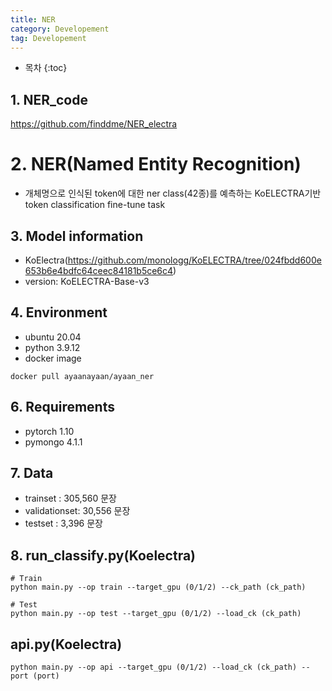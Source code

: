 ```yaml
---
title: NER
category: Developement
tag: Developement
---
```








* 목차
{:toc}









## 1\. NER_code
https://github.com/finddme/NER_electra

# 2\. NER(Named Entity Recognition)
- 개체명으로 인식된 token에 대한 ner class(42종)를 예측하는 KoELECTRA기반 token classification fine-tune task

## 3\. Model information
- KoElectra(https://github.com/monologg/KoELECTRA/tree/024fbdd600e653b6e4bdfc64ceec84181b5ce6c4)
- version: KoELECTRA-Base-v3

## 4\. Environment
- ubuntu 20.04
- python 3.9.12
- docker image
```
docker pull ayaanayaan/ayaan_ner
```

## 6\. Requirements
- pytorch 1.10
- pymongo 4.1.1

## 7\. Data
- trainset : 305,560 문장
- validationset: 30,556 문장
- testset : 3,396 문장


## 8\. run_classify.py(Koelectra)
```
# Train
python main.py --op train --target_gpu (0/1/2) --ck_path (ck_path)

# Test
python main.py --op test --target_gpu (0/1/2) --load_ck (ck_path)
```

## api.py(Koelectra)
```
python main.py --op api --target_gpu (0/1/2) --load_ck (ck_path) --port (port)
```


